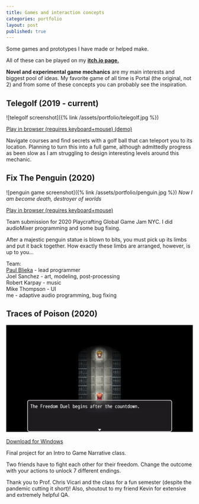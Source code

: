 ```yaml
---
title: Games and interaction concepts
categories: portfolio
layout: post
published: true
---
```


Some games and prototypes I have made or helped make. 

All of these can be played on my [**itch.io page.**](https://idkwhojamesis.itch.io/)

**Novel and experimental game mechanics** are my main interests and biggest pool of ideas. My favorite game of all time is Portal (the original, not 2) and from some of these concepts you can probably see the inspiration.

## Telegolf (2019 - current)

![telegolf screenshot]({% link /assets/portfolio/telegolf.jpg %})

[Play in browser (requires keyboard+mouse) (demo)](https://idkwhojamesis.itch.io/telegolf)  

Navigate courses and find secrets with a golf ball that can teleport you to its location. Planning to turn this into a full game, although admittedly progress as been slow as I am struggling to design interesting levels around this mechanic.

## Fix The Penguin (2020)

![penguin game screenshot]({% link /assets/portfolio/penguin.jpg %})
*Now I am become death, destroyer of worlds*

[Play in browser (requires keyboard+mouse)](https://idkwhojamesis.itch.io/fix-the-penguin-gamejam)

Team submission for 2020 Playcrafting Global Game Jam NYC. I did audioMixer programming and some bug fixing. 

After a majestic penguin statue is blown to bits, you must pick up its limbs and put it back together. How exactly these limbs are arranged, however, is up to you...

Team:  
[Paul Blieka](https://degugames.itch.io/) - lead programmer  
Joel Sanchez - art, modeling, post-processing  
Robert Karpay - music  
Mike Thompson - UI  
me - adaptive audio programming, bug fixing  

## Traces of Poison (2020)

![Traces of Poison screenshot](/assets/portfolio/poison.jpg)

[Download for Windows](https://idkwhojamesis.itch.io/traces-of-poison)

Final project for an Intro to Game Narrative class.

Two friends have to fight each other for their freedom. Change the outcome with your actions to unlock 7 different endings.

Thank you to Prof. Chris Vicari and the class for a fun semester (despite the pandemic cutting it short)! Also, shoutout to my friend Kevin for extensive and extremely helpful QA. 